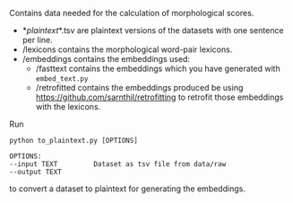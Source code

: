 Contains data needed for the calculation of morphological scores.
* \*_plaintext_\*.tsv are plaintext versions of the datasets with one sentence per line.
* /lexicons contains the morphological word-pair lexicons. 
* /embeddings contains the embeddings used: 
  * /fasttext contains the embeddings which you have generated with `embed_text.py`
  * /retrofitted contains the embeddings produced be using https://github.com/sarnthil/retrofitting to retrofit those embeddings with the lexicons.

Run 
```
python to_plaintext.py [OPTIONS]

OPTIONS:
--input TEXT         Dataset as tsv file from data/raw
--output TEXT
```
to convert a dataset to plaintext for generating the embeddings.

